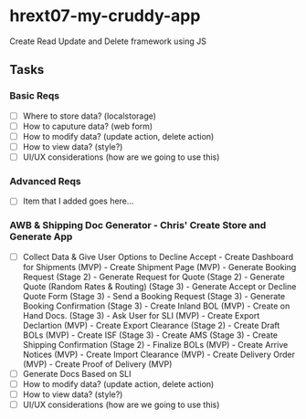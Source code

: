 # hrext07-my-cruddy-app
Create Read Update and Delete framework using JS


## Tasks

### Basic Reqs
- [ ] Where to store data? (localstorage)
- [ ] How to caputure data? (web form)
- [ ] How to modify data? (update action, delete action)
- [ ] How to view data? (style?)
- [ ] UI/UX considerations (how are we going to use this)

### Advanced Reqs
- [ ] Item that I added goes here...

### AWB & Shipping Doc Generator - Chris' Create Store and Generate App
- [ ] Collect Data & Give User Options to Decline Accept
          - Create Dashboard for Shipments                (MVP)
          - Create Shipment Page                          (MVP)
          - Generate Booking Request                    (Stage 2)
          - Generate Request for Quote                  (Stage 2)
          - Generate Quote (Random Rates & Routing)     (Stage 3)
          - Generate Accept or Decline Quote Form       (Stage 3)
          - Send a Booking Request                      (Stage 3)
          - Generate Booking Confirmation               (Stage 3)
          - Create Inland BOL                             (MVP)
          - Create on Hand Docs.                        (Stage 3)
          - Ask User for SLI                              (MVP)
          - Create Export Declartion                      (MVP)
          - Create Export Clearance                     (Stage 2)
          - Create Draft BOLs                             (MVP)
          - Create ISF                                  (Stage 3)
          - Create AMS                                  (Stage 3)
          - Create Shipping Confirmation                (Stage 2)
          - Finalize BOLs                                 (MVP)
          - Create Arrive Notices                         (MVP)
          - Create Import Clearance                       (MVP)
          - Create Delivery Order                         (MVP)
          - Create Proof of Delivery                      (MVP)
- [ ] Generate Docs Based on SLI
- [ ] How to modify data? (update action, delete action)
- [ ] How to view data? (style?)
- [ ] UI/UX considerations (how are we going to use this)